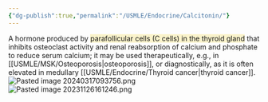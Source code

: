 ```yaml
---
{"dg-publish":true,"permalink":"/USMLE/Endocrine/Calcitonin/"}
---
```



A hormone produced by <span style="background:rgba(240, 200, 0, 0.2)">parafollicular cells (C cells) in the thyroid gland</span> that inhibits osteoclast activity and renal reabsorption of calcium and phosphate to reduce serum calcium; it may be used therapeutically, e.g., in [[USMLE/MSK/Osteoporosis\|osteoporosis]], or diagnostically, as it is often elevated in medullary [[USMLE/Endocrine/Thyroid cancer\|thyroid cancer]].![Pasted image 20240317093756.png](/img/user/appendix/Pasted%20image%2020240317093756.png)
![Pasted image 20231126161246.png](/img/user/appendix/Pasted%20image%2020231126161246.png)

